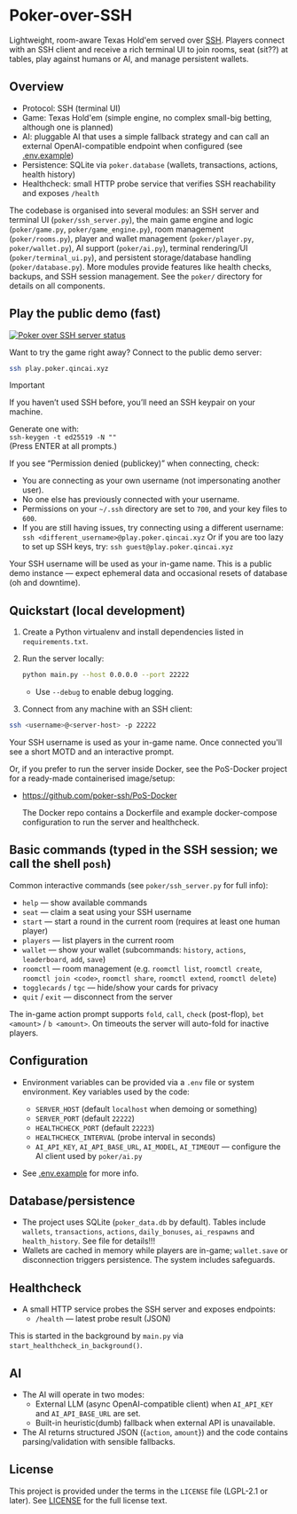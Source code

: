 # Poker-over-SSH

Lightweight, room-aware Texas Hold'em served over [SSH](https://en.wikipedia.org/wiki/Secure_Shell). Players connect with an SSH client and receive a rich terminal UI to join rooms, seat (sit??) at tables, play against humans or AI, and manage persistent wallets.

## Overview

- Protocol: SSH (terminal UI)
- Game: Texas Hold'em (simple engine, no complex small-big betting, although one is planned)
- AI: pluggable AI that uses a simple fallback strategy and can call an external OpenAI-compatible endpoint when configured (see [.env.example](.env.example))
- Persistence: SQLite via `poker.database` (wallets, transactions, actions, health history)
- Healthcheck: small HTTP probe service that verifies SSH reachability and exposes `/health`

The codebase is organised into several modules: an SSH server and terminal UI (`poker/ssh_server.py`), the main game engine and logic (`poker/game.py`, `poker/game_engine.py`), room management (`poker/rooms.py`), player and wallet management (`poker/player.py`, `poker/wallet.py`), AI support (`poker/ai.py`), terminal rendering/UI (`poker/terminal_ui.py`), and persistent storage/database handling (`poker/database.py`). More modules provide features like health checks, backups, and SSH session management. See the `poker/` directory for details on all components.

## Play the public demo (fast)

[![Poker over SSH server status](https://poker-status.qincai.xyz/api/badge/7/status)](https://poker-status-prod.qincai.xyz/)

Want to try the game right away? Connect to the public demo server:

```bash
ssh play.poker.qincai.xyz
```

> [!IMPORTANT]
> If you haven’t used SSH before, you’ll need an SSH keypair on your machine.
>
> Generate one with:  
> `ssh-keygen -t ed25519 -N ""`  
> (Press ENTER at all prompts.)
>
> If you see “Permission denied (publickey)” when connecting, check:
>
> - You are connecting as your own username (not impersonating another user).
> - No one else has previously connected with your username.
> - Permissions on your `~/.ssh` directory are set to `700`, and your key files to `600`.
> - If you are still having issues, try connecting using a different username: `ssh <different_username>@play.poker.qincai.xyz`
> Or if you are too lazy to set up SSH keys, try: `ssh guest@play.poker.qincai.xyz`

Your SSH username will be used as your in-game name. This is a public demo instance — expect ephemeral data and occasional resets of database (oh and downtime).

## Quickstart (local development)

1. Create a Python virtualenv and install dependencies listed in `requirements.txt`.

2. Run the server locally:

    ```bash
    python main.py --host 0.0.0.0 --port 22222
    ```

    - Use `--debug` to enable debug logging.

3. Connect from any machine with an SSH client:

  ```bash
  ssh <username>@<server-host> -p 22222
  ```

  Your SSH username is used as your in-game name. Once connected you'll see a short MOTD and an interactive prompt.

  Or, if you prefer to run the server inside Docker, see the PoS-Docker project for a ready-made containerised image/setup:

- <https://github.com/poker-ssh/PoS-Docker>

  The Docker repo contains a Dockerfile and example docker-compose configuration to run the server and healthcheck.

## Basic commands (typed in the SSH session; we call the shell `posh`)

Common interactive commands (see `poker/ssh_server.py` for full info):

- `help` — show available commands
- `seat` — claim a seat using your SSH username
- `start` — start a round in the current room (requires at least one human player)
- `players` — list players in the current room
- `wallet` — show your wallet (subcommands: `history`, `actions`, `leaderboard`, `add`, `save`)
- `roomctl` — room management (e.g. `roomctl list`, `roomctl create`, `roomctl join <code>`, `roomctl share`, `roomctl extend`, `roomctl delete`)
- `togglecards` / `tgc` — hide/show your cards for privacy
- `quit` / `exit` — disconnect from the server

The in-game action prompt supports `fold`, `call`, `check` (post-flop), `bet <amount>` / `b <amount>`. On timeouts the server will auto-fold for inactive players.

## Configuration

- Environment variables can be provided via a `.env` file or system environment. Key variables used by the code:
  - `SERVER_HOST` (default `localhost` when demoing or something)
  - `SERVER_PORT` (default `22222`)
  - `HEALTHCHECK_PORT` (default `22223`)
  - `HEALTHCHECK_INTERVAL` (probe interval in seconds)
  - `AI_API_KEY`, `AI_API_BASE_URL`, `AI_MODEL`, `AI_TIMEOUT` — configure the AI client used by `poker/ai.py`

- See [.env.example](.env.example) for more info.

## Database/persistence

- The project uses SQLite (`poker_data.db` by default). Tables include `wallets`, `transactions`, `actions`, `daily_bonuses`, `ai_respawns` and `health_history`. See file for details!!!
- Wallets are cached in memory while players are in-game; `wallet.save` or disconnection triggers persistence. The system includes safeguards.

## Healthcheck

- A small HTTP service probes the SSH server and exposes endpoints:
  - `/health` — latest probe result (JSON)

This is started in the background by `main.py` via `start_healthcheck_in_background()`.

## AI

- The AI will operate in two modes:
  - External LLM (async OpenAI-compatible client) when `AI_API_KEY` and `AI_API_BASE_URL` are set.
  - Built-in heuristic(dumb) fallback when external API is unavailable.
- The AI returns structured JSON ({`action`, `amount`}) and the code contains parsing/validation with sensible fallbacks.

## License

This project is provided under the terms in the `LICENSE` file (LGPL-2.1 or later). See [LICENSE](LICENSE) for the full license text.
